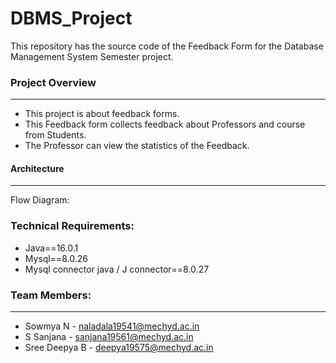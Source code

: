 # DBMS_Project

This repository has the source code of the Feedback Form for the Database Management System Semester project.

### Project Overview
-----------------------------------
* This project is about feedback forms.
* This Feedback form  collects feedback about Professors and course from Students.
* The Professor can view the statistics of the Feedback.

#### Architecture 
---------------------------------
Flow Diagram:




### Technical Requirements:

* Java==16.0.1
* Mysql==8.0.26
* Mysql connector java / J connector==8.0.27

### Team Members:
--------------------------------

* Sowmya N - naladala19541@mechyd.ac.in
* S Sanjana - sanjana19561@mechyd.ac.in
* Sree Deepya B - deepya19575@mechyd.ac.in
